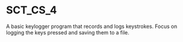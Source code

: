 # SCT_CS_4
A basic keylogger program that records and logs keystrokes. Focus on logging the keys pressed and saving them to a file.
